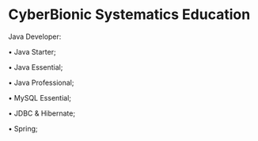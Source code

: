 # CyberBionic Systematics Education

Java Developer:


 • Java Starter;
 
 • Java Essential;
 
 • Java Professional;
 
 • MySQL Essential;
 
 • JDBC & Hibernate;
 
 • Spring;
 
